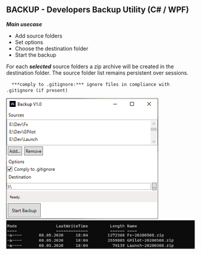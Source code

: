 ﻿## BACKUP - Developers Backup Utility (C# / WPF) 

***Main usecase***

- Add source folders
- Set options
- Choose the destination folder
- Start the backup

For each ***selected*** source folders a zip archive will be created in the destination folder.
The source folder list remains persistent over sessions.
      
      ***comply to .gitignore:*** ignore files in compliance with .gitignore (if present)

![ScreenShot1](https://github.com/softwaremeisterei/backup/blob/master/screenshot.png?raw=true)
![ScreenShot2](https://github.com/softwaremeisterei/backup/blob/master/screenshot2.png?raw=true)
